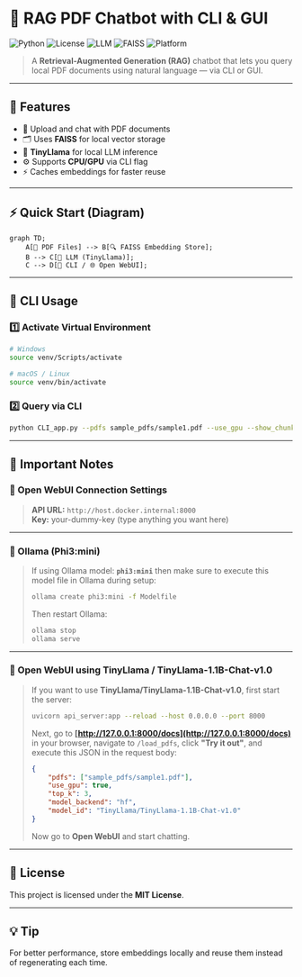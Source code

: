 # 🧠 RAG PDF Chatbot with CLI & GUI

![Python](https://img.shields.io/badge/Python-3.9%2B-blue)
![License](https://img.shields.io/badge/License-MIT-green)
![LLM](https://img.shields.io/badge/Model-TinyLlama-orange)
![FAISS](https://img.shields.io/badge/VectorDB-FAISS-yellow)
![Platform](https://img.shields.io/badge/Platform-CLI%20%26%20GUI-purple)

> A **Retrieval-Augmented Generation (RAG)** chatbot that lets you query local PDF documents using natural language — via CLI or GUI.

---

## 🚀 Features
- 📄 Upload and chat with PDF documents
- 🗂 Uses **FAISS** for local vector storage
- 🤖 **TinyLlama** for local LLM inference
- ⚙️ Supports **CPU/GPU** via CLI flag
- ⚡ Caches embeddings for faster reuse

---

## ⚡ Quick Start (Diagram)

```mermaid
graph TD;
    A[📄 PDF Files] --> B[🔍 FAISS Embedding Store];
    B --> C[🧠 LLM (TinyLlama)];
    C --> D[💬 CLI / 🌐 Open WebUI];
```

---

## 🧪 CLI Usage

### 1️⃣ Activate Virtual Environment
```bash
# Windows
source venv/Scripts/activate

# macOS / Linux
source venv/bin/activate
```

### 2️⃣ Query via CLI
```bash
python CLI_app.py --pdfs sample_pdfs/sample1.pdf --use_gpu --show_chunks
```

---

## 📝 Important Notes

### 📌 Open WebUI Connection Settings
> **API URL:** `http://host.docker.internal:8000`  
> **Key:**  your-dummy-key (type anything you want here)

---

### 📌 Ollama (Phi3:mini)
> If using Ollama model: **`phi3:mini`** then make sure to execute this model file in Ollama during setup:  
> ```bash
> ollama create phi3:mini -f Modelfile
> ```  
> Then restart Ollama:  
> ```bash
> ollama stop
> ollama serve
> ```

---

### 📌 Open WebUI using TinyLlama / TinyLlama-1.1B-Chat-v1.0
> If you want to use **TinyLlama/TinyLlama-1.1B-Chat-v1.0**, first start the server:  
> ```bash
> uvicorn api_server:app --reload --host 0.0.0.0 --port 8000
> ```  
> Next, go to **[http://127.0.0.1:8000/docs](http://127.0.0.1:8000/docs)** in your browser, navigate to `/load_pdfs`, click **"Try it out"**, and execute this JSON in the request body:  
> ```json
> {
>     "pdfs": ["sample_pdfs/sample1.pdf"],
>     "use_gpu": true,
>     "top_k": 3,
>     "model_backend": "hf",
>     "model_id": "TinyLlama/TinyLlama-1.1B-Chat-v1.0"
> }
> ```  
> Now go to **Open WebUI** and start chatting.

---

## 📜 License
This project is licensed under the **MIT License**.

---

## 💡 Tip
For better performance, store embeddings locally and reuse them instead of regenerating each time.
